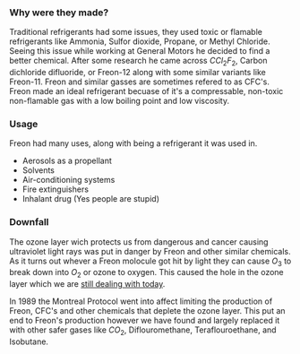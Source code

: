 ### Why were they made?

Traditional refrigerants had some issues, they used toxic or flamable refrigerants like Ammonia, Sulfor dioxide, Propane, or Methyl Chloride. Seeing this issue while working at General Motors he decided to find a better chemical. After some research he came across $CCl_2F_2$, Carbon dichloride difluoride, or Freon-12 along with some similar variants like Freon-11. Freon and similar gasses are sometimes refered to as CFC's. Freon made an ideal refrigerant becuase of it's a compressable, non-toxic non-flamable gas with a low boiling point and low viscosity. 

### Usage

Freon had many uses, along with being a refrigerant it was used in.
- Aerosols as a propellant
- Solvents
- Air-conditioning systems
- Fire extinguishers
- Inhalant drug (Yes people are stupid)

### Downfall

The ozone layer wich protects us from dangerous and cancer causing ultraviolet light rays was put in danger by Freon and other similar chemicals. As it turns out whever a Freon molocule got hit by light they can cause $O_3$ to break down into $O_2$ or ozone to oxygen. This caused the hole in the ozone layer which we are [still dealing with today](https://ozonewatch.gsfc.nasa.gov/). 

In 1989 the Montreal Protocol went into affect limiting the production of Freon, CFC's and other chemicals that deplete the ozone layer. This put an end to Freon's production however we have found and largely replaced it with other safer gases like $CO_2$, Diflouromethane, Teraflouroethane, and Isobutane.